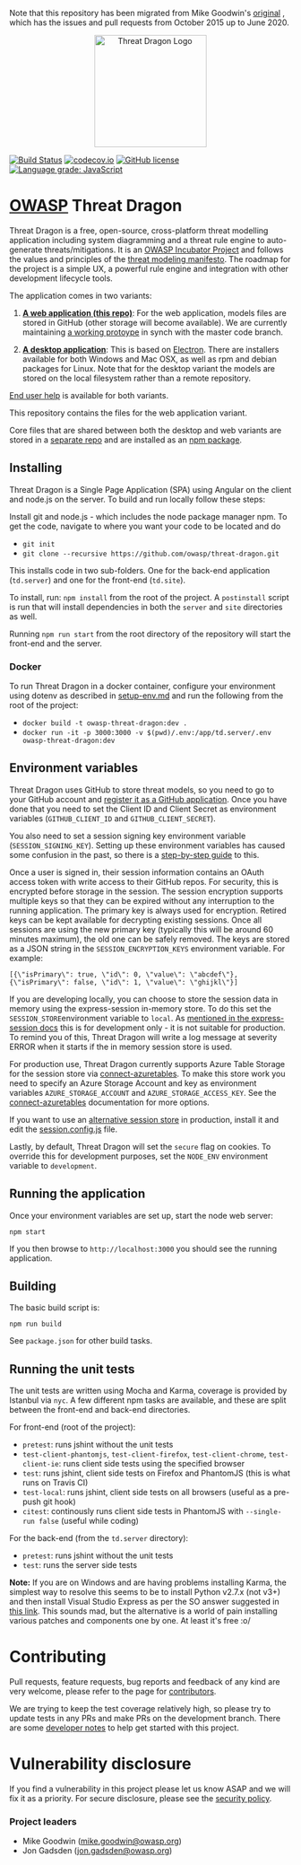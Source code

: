 Note that this repository has been migrated from Mike Goodwin's [original](https://github.com/mike-goodwin/owasp-threat-dragon) ,
which has the issues and pull requests from October 2015 up to June 2020.

<p align="center">
  <img src="https://raw.githubusercontent.com/owasp/threat-dragon-desktop/main/content/images/threatdragon_logo_image.svg" width="200" alt="Threat Dragon Logo"/>
</p>

[![Build Status](https://travis-ci.org/owasp/threat-dragon.svg?branch=main)](https://travis-ci.org/owasp/threat-dragon)
[![codecov.io](http://codecov.io/github/owasp/threat-dragon/coverage.svg?branch=main)](http://codecov.io/github/owasp/threat-dragon?branch=main)
[![GitHub license](https://img.shields.io/github/license/owasp/threat-dragon.svg)](LICENSE.txt)
[![Language grade: JavaScript](https://img.shields.io/lgtm/grade/javascript/g/OWASP/threat-dragon.svg?logo=lgtm&logoWidth=18)](https://lgtm.com/projects/g/OWASP/threat-dragon/context:javascript)

# [OWASP](https://www.owasp.org) Threat Dragon #
Threat Dragon is a free, open-source, cross-platform threat modelling application including system diagramming
and a threat rule engine to auto-generate threats/mitigations.
It is an [OWASP Incubator Project](https://www.owasp.org/index.php/OWASP_Threat_Dragon)
and follows the values and principles of the [threat modeling manifesto](https://www.threatmodelingmanifesto.org/).
The roadmap for the project is a simple UX, a powerful rule engine
and integration with other development lifecycle tools.

The application comes in two variants:

1. [**A web application (this repo)**](https://github.com/owasp/threat-dragon):
For the web application, models files are stored in GitHub (other storage will become available).
We are currently maintaining [a working protoype](https://threatdragon.org) in synch with the master code branch.

2. [**A desktop application**](https://github.com/owasp/threat-dragon-desktop):
This is based on [Electron](https://electron.atom.io/).
There are installers available for both Windows and Mac OSX, as well as rpm and debian packages for Linux.
Note that for the desktop variant the models are stored on the local filesystem rather than a remote repository.

[End user help](https://docs.threatdragon.org) is available for both variants.

This repository contains the files for the web application variant.

Core files that are shared between both the desktop and web variants are stored in
a [separate repo](https://github.com/owasp/threat-dragon-core) and are
installed as an [npm package](https://www.npmjs.com/package/owasp-threat-dragon-core).

## Installing
Threat Dragon is a Single Page Application (SPA) using Angular on the client and node.js on the server.
To build and run locally follow these steps:

Install git and node.js - which includes the node package manager npm.
To get the code, navigate to where you want your code to be located and do

- `git init`
- `git clone --recursive https://github.com/owasp/threat-dragon.git`

This installs code in two sub-folders.
One for the back-end application (`td.server`) and one for the front-end (`td.site`).

To install, run: `npm install` from the root of the project.  A `postinstall` script is run that will install dependencies in both the `server` and `site` directories as well.

Running `npm run start` from the root directory of the repository will start the front-end and the server.

### Docker
To run Threat Dragon in a docker container, configure your environment using dotenv
as described in [setup-env.md](setup-env.md) and run the following from the root of the project:
- `docker build -t owasp-threat-dragon:dev .`
- `docker run -it -p 3000:3000 -v $(pwd)/.env:/app/td.server/.env owasp-threat-dragon:dev`

## Environment variables
Threat Dragon uses GitHub to store threat models, so you need to go to your GitHub account and
[register it as a GitHub application](https://github.com/settings/applications/new).
Once you have done that you need to set the Client ID and Client Secret as environment variables
(`GITHUB_CLIENT_ID` and `GITHUB_CLIENT_SECRET`).

You also need to set a session signing key environment variable (`SESSION_SIGNING_KEY`).
Setting up these environment variables has caused some confusion in the past,
so there is a [step-by-step guide](setup-env.md) to this. 

Once a user is signed in, their session information contains an OAuth access token
with write access to their GitHub repos.
For security, this is encrypted before storage in the session.
The session encryption supports multiple keys so that they can be expired
without any interruption to the running application. The primary key is always used for encryption.
Retired keys can be kept available for decrypting existing sessions.
Once all sessions are using the new primary key (typically this will be around 60 minutes maximum),
the old one can be safely removed.
The keys are stored as a JSON string in  the `SESSION_ENCRYPTION_KEYS` environment variable. For example:

`[{\"isPrimary\": true, \"id\": 0, \"value\": \"abcdef\"}, {\"isPrimary\": false, \"id\": 1, \"value\": \"ghijkl\"}]`

If you are developing locally, you can choose to store the session data in memory
using the express-session in-memory store. To do this set the `SESSION_STORE`environment variable to `local`.
As [mentioned in the express-session docs](https://github.com/expressjs/session) this is for
development only - it is not suitable for production.
To remind you of this, Threat Dragon will write a log message at severity ERROR when
it starts if the in memory session store is used.

For production use, Threat Dragon currently supports Azure Table Storage for the session store via
[connect-azuretables](https://www.npmjs.com/package/connect-azuretables).
To make this store work you need to specify an Azure Storage Account
and key as environment variables `AZURE_STORAGE_ACCOUNT` and `AZURE_STORAGE_ACCESS_KEY`.
See the [connect-azuretables](https://www.npmjs.com/package/connect-azuretables) documentation for more options.

If you want to use an [alternative session store](https://github.com/expressjs/session#compatible-session-stores)
in production, install it and edit the
[session.config.js](https://github.com/owasp/threat-dragon/blob/master/td/config/session.config.js) file.

Lastly, by default, Threat Dragon will set the `secure` flag on cookies. To override this for development purposes,
set the `NODE_ENV` environment variable to `development`. 

## Running the application
Once your environment variables are set up, start the node web server:

`npm start`

If you then browse to `http://localhost:3000` you should see the running application.

## Building
The basic build script is:

`npm run build`

See `package.json` for other build tasks.

## Running the unit tests
The unit tests are written using Mocha and Karma, coverage is provided by Istanbul via `nyc`.
A few different npm tasks are available, and these are split between the front-end and back-end directories.

For front-end (root of the project):
* `pretest`: runs jshint without the unit tests
* `test-client-phantomjs`, `test-client-firefox`, `test-client-chrome`, `test-client-ie`:
runs client side tests using the specified browser
* `test`: runs jshint, client side tests on Firefox and PhantomJS (this is what runs on Travis CI)
* `test-local`: runs jshint, client side tests on all browsers (useful as a pre-push git hook)
* `citest`: continously runs client side tests in PhantomJS with `--single-run false` (useful while coding)

For the back-end (from the `td.server` directory):
* `pretest`: runs jshint without the unit tests
* `test`: runs the server side tests

**Note:** If you are on Windows and are having problems installing Karma,
the simplest way to resolve this seems to be to install
Python v2.7.x (not v3+) and then install Visual Studio Express as per the SO answer suggested in
[this link](http://codedmi.com/questions/298619/npm-install-g-karma-error-msb4019-the-imported-project-c-microsoft-cpp-defau).
This sounds mad, but the alternative is a world of pain installing various patches and components one by one.
At least it's free :o/

# Contributing #
Pull requests, feature requests, bug reports and feedback of any kind are very welcome, please refer to the page for
[contributors](https://github.com/OWASP/threat-dragon-core/blob/main/CONTRIBUTING.md). 

We are trying to keep the test coverage relatively high,
so please try to update tests in any PRs and make PRs on the development branch.
There are some [developer notes](dev-notes.md) to help get started with this project.

# Vulnerability disclosure #
If you find a vulnerability in this project please let us know ASAP and we will fix it as a priority.
For secure disclosure, please see the [security policy](SECURITY.md).

### Project leaders
* Mike Goodwin (mike.goodwin@owasp.org)
* Jon Gadsden (jon.gadsden@owasp.org)
